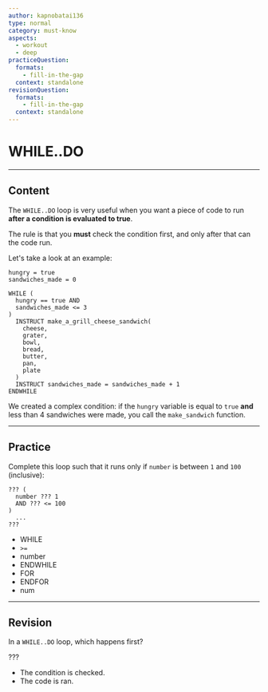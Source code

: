 ```yaml
---
author: kapnobatai136
type: normal
category: must-know
aspects:
  - workout
  - deep
practiceQuestion:
  formats:
    - fill-in-the-gap
  context: standalone
revisionQuestion:
  formats:
    - fill-in-the-gap
  context: standalone
---
```


# WHILE..DO


---

## Content

The `WHILE..DO` loop is very useful when you want a piece of code to run **after a condition is evaluated to true**. 

The rule is that you **must** check the condition first, and only after that can the code run.

Let's take a look at an example:

```plain-text
hungry = true
sandwiches_made = 0

WHILE (
  hungry == true AND 
  sandwiches_made <= 3
)
  INSTRUCT make_a_grill_cheese_sandwich(
    cheese, 
    grater, 
    bowl, 
    bread, 
    butter, 
    pan, 
    plate
  )
  INSTRUCT sandwiches_made = sandwiches_made + 1
ENDWHILE
```

We created a complex condition: if the `hungry` variable is equal to `true` **and** less than 4 sandwiches were made, you call the `make_sandwich` function.


---

## Practice

Complete this loop such that it runs only if `number` is between `1` and `100` (inclusive):

```plain-text
??? (
  number ??? 1 
  AND ??? <= 100
)
  ...
???
```

- WHILE
- `>=`
- number
- ENDWHILE
- FOR
- ENDFOR
- num


---

## Revision

In a `WHILE..DO` loop, which happens first?

???

- The condition is checked.
- The code is ran.
